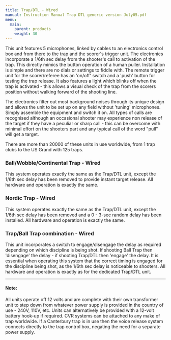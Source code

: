 ```yaml
---
title: Trap/DTL - Wired
manual: Instruction Manual Trap DTL generic version July05.pdf
menu:
  main:
    parent: products
    weight: 30
---
```

This unit features 5 microphones, linked by cables to an electronics control box and from there to the trap and the scorer's trigger unit. The electronics incorporate a 1/6th sec delay from the shooter's call to activation of the trap. This directly mimics the button operation of a human puller. Installation is simple and there are no dials or settings to fiddle with. The remote trigger unit for the scorer/referee has an 'on/off' switch and a 'push' button for testing the trap release. It also features a light which blinks off when the trap is activated - this allows a visual check of the trap from the scorers position without walking forward of the shooting line.

The electronics filter out most background noises through its unique design and allows the unit to be set up on any field without 'tuning' microphones. Simply assemble the equipment and switch it on. All types of calls are recognised although an occasional shooter may experience non release of the target if they have a peculiar or sharp call - this can be overcome with minimal effort on the shooters part and any typical call of the word "pull" will get a target.

There are more than 20000 of these units in use worldwide, from 1 trap clubs to the US Grand with 125 traps.


### Ball/Wobble/Continental Trap - Wired


This system operates exactly the same as the Trap/DTL unit, except the 1/6th sec delay has been removed to provide instant target release. All hardware and operation is exactly the same.


### Nordic Trap - Wired


This system operates exactly the same as the Trap/DTL unit, except the 1/6th sec delay has been removed and a 0 - 3-sec random delay has been installed. All hardware and operation is exactly the same.


### Trap/Ball Trap combination - Wired


This unit incorporates a switch to engage/disengage the delay as required depending on which discipline is being shot. If shooting Ball Trap then 'disengage' the delay - if shooting Trap/DTL then 'engage' the delay. It is essential when operating this system that the correct timing is engaged for the discipline being shot, as the 1/6th sec delay is noticeable to shooters. All hardware and operation is exactly as for the dedicated Trap/DTL unit.


---


#### Note:
All units operate off 12 volts and are complete with their own transformer unit to step down from whatever power supply is provided in the country of use - 240V, 110V, etc. Units can alternatively be provided with a 12-volt battery hook-up if required. CVR systems can be attached to any make of trap worldwide. If a Canterbury trap is in use then the voice release system connects directly to the trap control box, negating the need for a separate power supply.
